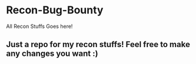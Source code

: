 # Recon-Bug-Bounty

All Recon Stuffs Goes here!

## Just a repo for my recon stuffs! Feel free to make any changes you want :)



